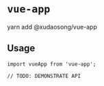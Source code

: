 # `vue-app`

yarn add @xudaosong/vue-app

## Usage

```
import vueApp from 'vue-app';

// TODO: DEMONSTRATE API
```
